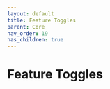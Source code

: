 ```yaml
---
layout: default
title: Feature Toggles
parent: Core
nav_order: 19
has_children: true
---
```


# Feature Toggles
